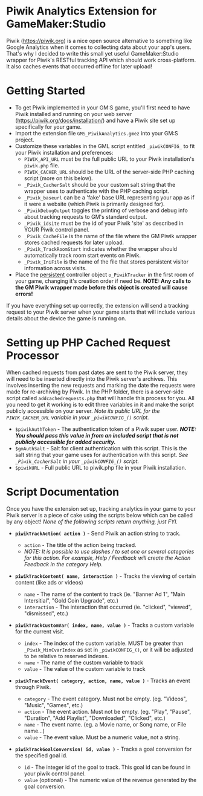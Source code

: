 # Piwik Analytics Extension for GameMaker:Studio
Piwik (https://piwik.org) is a nice open source alternative to something like Google Analytics when it comes to collecting data about your app's users. That's why I decided to write this small yet useful GameMaker:Studio wrapper for Piwik's RESTful tracking API which should work cross-platform. It also caches events that occurred offline for later upload! 

# Getting Started
* To get Piwik implemented in your GM:S game, you'll first need to have Piwik installed and running on your web server (https://piwik.org/docs/installation/) and have a Piwik site set up specifically for your game.
* Import the extension file `GMS_PiwikAnalytics.gmez` into your GM:S project.
* Customize these variables in the GML script entitled `_piwikCONFIG_` to fit your Piwik installation and preferences:
	* `PIWIK_API_URL` must be the full public URL to your Piwik installation's `piwik.php` file.
	* `PIWIK_CACHER_URL` should be the URL of the server-side PHP caching script (more on this below).
	* `_Piwik_CacherSalt` should be your custom salt string that the wrapper uses to authenticate with the PHP caching script.
	* `_Piwik_baseurl` can be a 'fake' base URL representing your app as if it were a website (which Piwik is primarily designed for). 
	* `_PiwikDebugOutput` toggles the printing of verbose and debug info about tracking requests to GM's standard output.
	* `_Piwik_idsite` must be the id of your Piwik 'site' as described in YOUR Piwik control panel.
	* `_Piwik_CacheFile` is the name of the file where the GM Piwik wrapper stores cached requests for later upload.
	* `_Piwik_TrackRoomStart` indicates whether the wrapper should automatically track room start events on Piwik.
	* `_Piwik_IniFile` is the name of the file that stores persistent visitor information across visits.
* Place the <u>persistent</u> controller object `o_PiwikTracker` in the first room of your game, changing it's creation order if need be. <b>NOTE: Any calls to the GM Piwik wrapper made before this object is created will cause errors!</b>

If you have everything set up correctly, the extension will send a tracking request to your Piwik server when your game starts that will include various details about the device the game is running on.

# Setting up PHP Cached Request Processor
When cached requests from past dates are sent to the Piwik server, they will need to be inserted directly into the Piwik server's archives. This involves inserting the new requests and marking the date the requests were made for re-archiving by Piwik. In the PHP folder, there is a server-side script called `addcachedrequests.php` that will handle this process for you. All you need to get it working is to edit three variables in it and make the script publicly accessible on your server. <i>Note its public URL for the `PIWIK_CACHER_URL` variable in your `_piwikCONFIG_()` script.</i>

* `$piwikAuthToken` - The authentication token of a Piwik super user. <i><b>NOTE: You should pass this value in from an included script that is not publicly accessible for added security.</b></i>
* `$gmAuthSalt` - Salt for client authentication with this script. This is the salt string that your game uses for authentication with this script. <i>See `_Piwik_CacherSalt` in your `_piwikCONFIG_()` script.</i>
* `$piwikURL` - Full public URL to piwik.php file in your Piwik installation.

# Script Documentation
Once you have the extension set up, tracking analytics in your game to your Piwik server is a piece of cake using the scripts below which can be called by any object! <i>None of the following scripts return anything, just FYI.</i>

* <b>`piwikTrackAction( action )`</b> - Send Piwik an action string to track.
	* `action` - The title of the action being tracked.
	* <i>NOTE: It is possible to use slashes / to set one or several categories for this action. For example, Help / Feedback will create the Action Feedback in the category Help.</i>
	
* <b>`piwikTrackContent( name, interaction )`</b> - Tracks the viewing of certain content (like ads or videos)
	* `name` - The name of the content to track (ie. "Banner Ad 1", "Main Intersitial", "Gold Coin Upgrade", etc.)
	* `interaction` - The interaction that occurred (ie. "clicked", "viewed", "dismissed", etc.)
	
* <b>`piwikTrackCustomVar( index, name, value )`</b> - Tracks a custom variable for the current visit.
	* `index` - The index of the custom variable. MUST be greater than `_Piwik_MinCvarIndex` as set in `_piwikCONFIG_()`, or it will be adjusted to be relative to reserved indexes.
	* `name` - The name of the custom variable to track
	* `value` - The value of the custom variable to track
	
* <b>`piwikTrackEvent( category, action, name, value )`</b> - Tracks an event through Piwik.
	* `category` - The event category. Must not be empty. (eg. "Videos", "Music", "Games", etc.)
	* `action` - The event action. Must not be empty. (eg. "Play", "Pause", "Duration", "Add Playlist", "Downloaded", "Clicked", etc.)
	* `name` - The event name. (eg. a Movie name, or Song name, or File name...)
	* `value` - The event value. Must be a numeric value, not a string.
	
* <b>`piwikTrackGoalConversion( id, value )`</b> - Tracks a goal conversion for the specified goal id.
	* `id` - The integer id of the goal to track. This goal id can be found in your piwik control panel.
	* `value` (optional) - The numeric value of the revenue generated by the goal conversion.